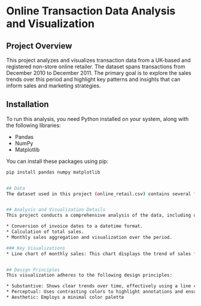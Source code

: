 # Online Transaction Data Analysis and Visualization

## Project Overview
This project analyzes and visualizes transaction data from a UK-based and registered non-store online retailer. The dataset spans transactions from December 2010 to December 2011. The primary goal is to explore the sales trends over this period and highlight key patterns and insights that can inform sales and marketing strategies.

## Installation
To run this analysis, you need Python installed on your system, along with the following libraries:
- Pandas
- NumPy
- Matplotlib

You can install these packages using pip:

```bash
pip install pandas numpy matplotlib


## Data
The dataset used in this project (online_retail.csv) contains several fields per transaction, including the invoice number, stock code, description, quantity, invoice date, unit price, customer ID, and country.


## Analysis and Visualization Details
This project conducts a comprehensive analysis of the data, including data profiling, cleaning null values, and detecting duplicates. The analysis then moves on to statistical exploration and visualization:

* Conversion of invoice dates to a datetime format.
* Calculation of total sales.
* Monthly sales aggregation and visualization over the period.

### Key Visualizations
* Line chart of monthly sales: This chart displays the trend of sales from December 2010 to December 2011, with annotations highlighting significant data points and trends.


## Design Principles
This visualization adheres to the following design principles:

* Substantive: Shows clear trends over time, effectively using a line chart for time series data.
* Perceptual: Uses contrasting colors to highlight annotations and ensure they stand out.
* Aesthetic: Employs a minimal color palette
